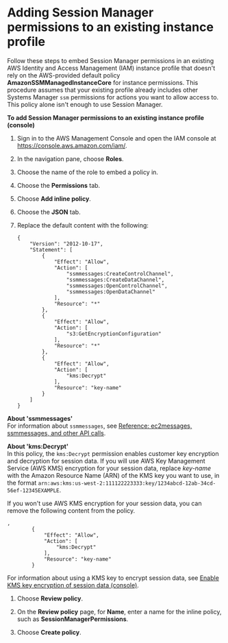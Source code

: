 # Adding Session Manager permissions to an existing instance profile<a name="getting-started-add-permissions-to-existing-profile"></a>

Follow these steps to embed Session Manager permissions in an existing AWS Identity and Access Management \(IAM\) instance profile that doesn't rely on the AWS\-provided default policy **AmazonSSMManagedInstanceCore** for instance permissions\. This procedure assumes that your existing profile already includes other Systems Manager `ssm` permissions for actions you want to allow access to\. This policy alone isn't enough to use Session Manager\.

**To add Session Manager permissions to an existing instance profile \(console\)**

1. Sign in to the AWS Management Console and open the IAM console at [https://console\.aws\.amazon\.com/iam/](https://console.aws.amazon.com/iam/)\.

1. In the navigation pane, choose **Roles**\.

1. Choose the name of the role to embed a policy in\.

1. Choose the **Permissions** tab\.

1. Choose **Add inline policy**\. 

1. Choose the **JSON** tab\.

1. Replace the default content with the following:

   ```
   {
       "Version": "2012-10-17",
       "Statement": [
           {
               "Effect": "Allow",
               "Action": [
                   "ssmmessages:CreateControlChannel",
                   "ssmmessages:CreateDataChannel",
                   "ssmmessages:OpenControlChannel",
                   "ssmmessages:OpenDataChannel"
               ],
               "Resource": "*"
           },
           {
               "Effect": "Allow",
               "Action": [
                   "s3:GetEncryptionConfiguration"
               ],
               "Resource": "*"
           },
           {
               "Effect": "Allow",
               "Action": [
                   "kms:Decrypt"
               ],
               "Resource": "key-name"
           }
       ]
   }
   ```

**About 'ssmmessages'**  
For information about `ssmmessages`, see [Reference: ec2messages, ssmmessages, and other API calls](systems-manager-setting-up-messageAPIs.md)\.

**About 'kms:Decrypt'**  
In this policy, the `kms:Decrypt` permission enables customer key encryption and decryption for session data\. If you will use AWS Key Management Service \(AWS KMS\) encryption for your session data, replace *key\-name* with the Amazon Resource Name \(ARN\) of the KMS key you want to use, in the format `arn:aws:kms:us-west-2:111122223333:key/1234abcd-12ab-34cd-56ef-12345EXAMPLE`\. 

   If you won't use AWS KMS encryption for your session data, you can remove the following content from the policy\.

   ```
   ,
           {
               "Effect": "Allow",
               "Action": [
                   "kms:Decrypt"
               ],
               "Resource": "key-name"
           }
   ```

   For information about using a KMS key to encrypt session data, see [Enable KMS key encryption of session data \(console\)](session-preferences-enable-encryption.md)\.

1. Choose **Review policy**\.

1. On the **Review policy** page, for **Name**, enter a name for the inline policy, such as **SessionManagerPermissions**\.

1. Choose **Create policy**\.